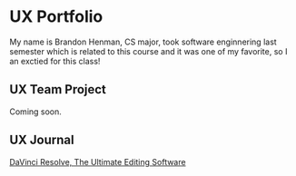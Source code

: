 # UX Portfolio

My name is Brandon Henman, CS major, took software enginnering last semester which is related to this course and it was one of my favorite, so I an exctied for this class!

## UX Team Project

Coming soon.

## UX Journal

[DaVinci Resolve, The Ultimate Editing Software](journal/)
